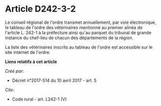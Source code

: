 # Article D242-3-2

Le conseil régional de l'ordre transmet annuellement, par voie électronique, le tableau de l'ordre des vétérinaires mentionné
au premier alinéa de l'article L. 242-1 à la préfecture ainsi qu'au parquet du tribunal de grande instance du chef-lieu de
chacun des départements de la région. 

La liste des vétérinaires inscrits au tableau de l'ordre est accessible sur le site internet de l'ordre.

**Liens relatifs à cet article**

_Créé par_:

  - Décret n°2017-514 du 10 avril 2017 - art. 5

_Cite_:

  - Code rural - art. L242-1 (V)
